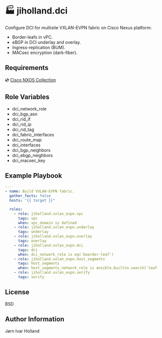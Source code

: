 🏭 jiholland.dci
================

Configure DCI for multisite VXLAN-EVPN fabric on Cisco Nexus platform:
- Border-leafs in vPC.
- eBGP in DCI underlay and overlay.
- Ingress-replication (BUM).
- MACsec encryption (dark-fiber).

Requirements
------------

💿 [Cisco NXOS Collection](https://galaxy.ansible.com/ui/repo/published/cisco/nxos)

Role Variables
--------------

- dci_network_role
- dci_bgp_asn
- dci_rid_if
- dci_rid_ip
- dci_rid_tag
- dci_fabric_interfaces
- dci_route_map
- dci_interfaces
- dci_bgp_neighbors
- dci_ebgp_neighbors
- dci_macsec_key

Example Playbook
----------------
```YAML
---
- name: Build VXLAN-EVPN fabric.
  gather_facts: false
  hosts: "{{ target }}"

  roles:
    - role: jiholland.vxlan_evpn.vpc
      tags: vpc
      when: vpc_domain is defined
    - role: jiholland.vxlan_evpn.underlay
      tags: underlay
    - role: jiholland.vxlan_evpn.overlay
      tags: overlay
    - role: jiholland.vxlan_evpn.dci
      tags: dci
      when: dci_network_role is eq('boarder-leaf')
    - role: jiholland.vxlan_evpn.host_segments
      tags: host_segments
      when: host_segments_network_role is ansible.builtin.search('leaf')
    - role: jiholland.vxlan_evpn.verify
      tags: verify
```
License
-------

BSD

Author Information
------------------

Jørn Ivar Holland
